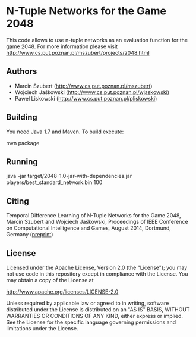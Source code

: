 N-Tuple Networks for the Game 2048 
==============================

This code allows to use n-tuple networks as an evaluation function for the game 2048.
For more information please visit <http://www.cs.put.poznan.pl/mszubert/projects/2048.html>

Authors
-------
* Marcin Szubert (<http://www.cs.put.poznan.pl/mszubert>)
* Wojciech Jaśkowski (<http://www.cs.put.poznan.pl/wjaskowski>)
* Paweł Liskowski (<http://www.cs.put.poznan.pl/pliskowski>)


Building
--------
You need Java 1.7 and Maven. To build execute:

mvn package


Running
-------

java -jar target/2048-1.0-jar-with-dependencies.jar players/best_standard_network.bin 100


Citing
------
Temporal Difference Learning of N-Tuple Networks for the Game 2048, Marcin Szubert and Wojciech Jaśkowski, Proceedings of IEEE Conference on Computational Intelligence and Games, August 2014, Dortmund, Germany ([preprint](http://http://www.cs.put.poznan.pl/mszubert/pub/szubert2014cig.pdf "preprint"))

License
-------
Licensed under the Apache License, Version 2.0 (the "License");
you may not use code in this repository except in compliance with 
the License. You may obtain a copy of the License at

http://www.apache.org/licenses/LICENSE-2.0

Unless required by applicable law or agreed to in writing, software
distributed under the License is distributed on an "AS IS" BASIS,
WITHOUT WARRANTIES OR CONDITIONS OF ANY KIND, either express or implied.
See the License for the specific language governing permissions and
limitations under the License.
